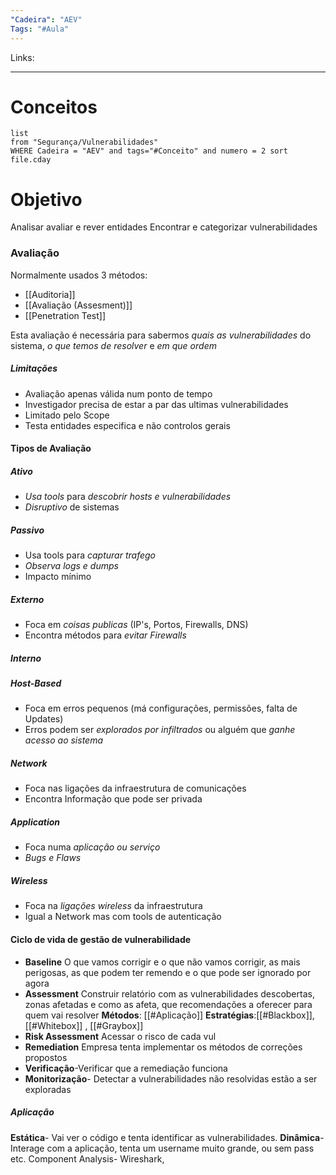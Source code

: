 ```yaml
---
"Cadeira": "AEV"
Tags: "#Aula"
---
```

Links:
___ 
# Conceitos
```dataview 
list 
from "Segurança/Vulnerabilidades" 
WHERE Cadeira = "AEV" and tags="#Conceito" and numero = 2 sort file.cday
```
# Objetivo 
Analisar avaliar e rever entidades
Encontrar e categorizar vulnerabilidades

### Avaliação
Normalmente usados 3 métodos:
- [[Auditoria]]
- [[Avaliação  (Assesment)]]
- [[Penetration Test]]


Esta avaliação é necessária para sabermos *quais as vulnerabilidades* do sistema, *o que temos de resolver* e *em que ordem*
##### Limitações
- Avaliação apenas válida num ponto de tempo
- Investigador precisa de estar a par das ultimas vulnerabilidades
- Limitado pelo Scope 
- Testa entidades especifica e não controlos gerais

#### Tipos de Avaliação
##### Ativo
- *Usa tools* para *descobrir hosts e vulnerabilidades*
- *Disruptivo* de sistemas
##### Passivo
- Usa tools para *capturar trafego*
- *Observa logs e dumps*
- Impacto mínimo
##### Externo
- Foca em *coisas publicas* (IP's, Portos,  Firewalls, DNS)
- Encontra métodos para *evitar Firewalls*
##### Interno

##### Host-Based
- Foca em erros pequenos (má configurações, permissões, falta de Updates)
- Erros podem ser *explorados por infiltrados* ou alguém que *ganhe acesso ao sistema*
##### Network
- Foca nas ligações da infraestrutura de comunicações
- Encontra Informação que pode ser privada
##### Application
- Foca numa *aplicação ou serviço*
- *Bugs e Flaws*
##### Wireless
- Foca na *ligações wireless* da infraestrutura
- Igual a Network mas com tools de autenticação


#### Ciclo de vida de gestão de vulnerabilidade
- **Baseline** O que vamos corrigir e o que não vamos corrigir, as mais perigosas,  as que podem ter remendo e o que pode ser ignorado por agora
- **Assessment** Construir relatório com as vulnerabilidades descobertas, zonas afetadas e como as afeta, que recomendações a oferecer para quem vai resolver **Métodos**: [[#Aplicação]] **Estratégias**:[[#Blackbox]], [[#Whitebox]] , [[#Graybox]]
- **Risk Assessment** Acessar o risco de cada vul
- **Remediation** Empresa tenta implementar os métodos de correções propostos
- **Verificação**-Verificar que a remediação funciona
- **Monitorização**- Detectar a vulnerabilidades não resolvidas estão a ser exploradas

##### Aplicação
**Estática**- Vai ver o código e tenta identificar as vulnerabilidades.
**Dinâmica**- Interage com a aplicação, tenta um username muito grande, ou sem pass etc.
Component Analysis- Wireshark,  